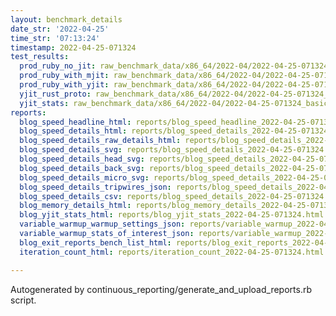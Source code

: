 ```yaml
---
layout: benchmark_details
date_str: '2022-04-25'
time_str: '07:13:24'
timestamp: 2022-04-25-071324
test_results:
  prod_ruby_no_jit: raw_benchmark_data/x86_64/2022-04/2022-04-25-071324_basic_benchmark_prod_ruby_no_jit.json
  prod_ruby_with_mjit: raw_benchmark_data/x86_64/2022-04/2022-04-25-071324_basic_benchmark_prod_ruby_with_mjit.json
  prod_ruby_with_yjit: raw_benchmark_data/x86_64/2022-04/2022-04-25-071324_basic_benchmark_prod_ruby_with_yjit.json
  yjit_rust_proto: raw_benchmark_data/x86_64/2022-04/2022-04-25-071324_basic_benchmark_yjit_rust_proto.json
  yjit_stats: raw_benchmark_data/x86_64/2022-04/2022-04-25-071324_basic_benchmark_yjit_stats.json
reports:
  blog_speed_headline_html: reports/blog_speed_headline_2022-04-25-071324.html
  blog_speed_details_html: reports/blog_speed_details_2022-04-25-071324.html
  blog_speed_details_raw_details_html: reports/blog_speed_details_2022-04-25-071324.raw_details.html
  blog_speed_details_svg: reports/blog_speed_details_2022-04-25-071324.svg
  blog_speed_details_head_svg: reports/blog_speed_details_2022-04-25-071324.head.svg
  blog_speed_details_back_svg: reports/blog_speed_details_2022-04-25-071324.back.svg
  blog_speed_details_micro_svg: reports/blog_speed_details_2022-04-25-071324.micro.svg
  blog_speed_details_tripwires_json: reports/blog_speed_details_2022-04-25-071324.tripwires.json
  blog_speed_details_csv: reports/blog_speed_details_2022-04-25-071324.csv
  blog_memory_details_html: reports/blog_memory_details_2022-04-25-071324.html
  blog_yjit_stats_html: reports/blog_yjit_stats_2022-04-25-071324.html
  variable_warmup_warmup_settings_json: reports/variable_warmup_2022-04-25-071324.warmup_settings.json
  variable_warmup_stats_of_interest_json: reports/variable_warmup_2022-04-25-071324.stats_of_interest.json
  blog_exit_reports_bench_list_html: reports/blog_exit_reports_2022-04-25-071324.bench_list.html
  iteration_count_html: reports/iteration_count_2022-04-25-071324.html

---
```

Autogenerated by continuous_reporting/generate_and_upload_reports.rb script.
